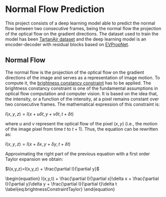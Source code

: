 # Normal Flow Prediction
This project consists of a deep learning model able to predict the normal flow between two consecutive frames, being the normal flow the projection of the optical flow on the gradient directions. The dataset used to train the model has been [TartanAir dataset](https://theairlab.org/tartanair-dataset/) and the deep learning model is an encoder-decoder with residual blocks based on [EVPropNet](https://prg.cs.umd.edu/EVPropNet).

## Normal Flow
The normal flow is the projection of the optical flow on the gradient directions of the image and serves as a representation of image motion. To compute it, the [brightness constancy constraint](https://www.cs.toronto.edu/~fleet/research/Papers/flowChapter05.pdf) has to be applied. The brightness constancy constraint is one of the fundamental assumptions in optical flow computation and computer vision. It is based on the idea that, the intensity, or a function of the intensity, at a pixel remains constant over two consecutive frames. The mathematical expression of this constraint is:

$I(x,y,z)=I(x + u \delta t, y + v \delta t, t + \delta t)$

where $u$ and $v$ represent the optical flow of the pixel $(x, y)$ (i.e., the motion of the image pixel from time $t$ to $t+1$). Thus, the equation can be rewritten as:

$I(x,y,z)=I(x + \delta x, y + \delta y, t + \delta t)$

Approximating the right part of the previous equation with a first order Taylor expansion we obtain:

$I(x,y,z)=I(x,y,z) + \frac{\partial I}{\partial y}$

\begin{equation}
    I(x,y,t) + \frac{\partial I}{\partial x}\delta x + \frac{\partial I}{\partial y}\delta y + \frac{\partial I}{\partial t}\delta t
  \label{eq:brightnessConstraintTaylor}
\end{equation}
